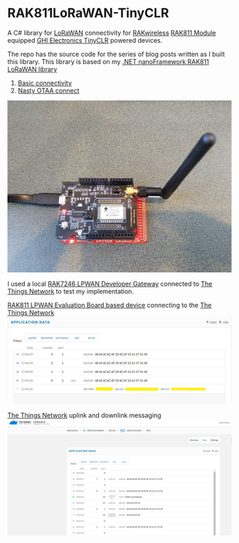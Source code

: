 # RAK811LoRaWAN-TinyCLR
A C# library for [LoRaWAN](https://lora-alliance.org/about-lorawan) connectivity for [RAKwireless](https://www.rakwireless.com/en-us) [RAK811 Module](https://store.rakwireless.com/products/rak811-lpwan-module) equipped [GHI Electronics TinyCLR](https://www.ghielectronics.com/tinyclr/) powered devices.

The repo has the source code for the series of blog posts written as I built this library. This library is based on my [.NET nanoFramework RAK811 LoRaWAN library](https://github.com/KiwiBryn/RAK811LoRaWAN-NetNF)

01. [Basic connectivity](https://blog.devmobile.co.nz/2020/07/13/tinyclr-os-v2-rc1-rak811-lorawan-library-part1/)
02. [Nasty OTAA connect](https://blog.devmobile.co.nz/2020/07/14/tinyclr-os-v2-rc1-rak811-lorawan-library-part2/)

![RAK811 EVB on Fezduino device](FezduinoWisnodeV1.jpg)

I used a local [RAK7246 LPWAN Developer Gateway](https://www.rakwireless.com/en-us/products/lpwan-gateways-and-concentrators/rak7246g) connected to [The Things Network](https://www.thethingsnetwork.org/) to test my implementation.

[RAK811 LPWAN Evaluation Board based device](https://store.rakwireless.com/products/rak811-lpwan-evaluation-board) connecting to the [The Things Network](https://www.thethingsnetwork.org/)
![Connecting to The Things Network](TinyCLRV2TTNOTAALogging.JPG)

[The Things Network](https://www.thethingsnetwork.org/) uplink and downlink messaging 
![TTN Uplingk and downlink messaging](TTNLogging.JPG)

